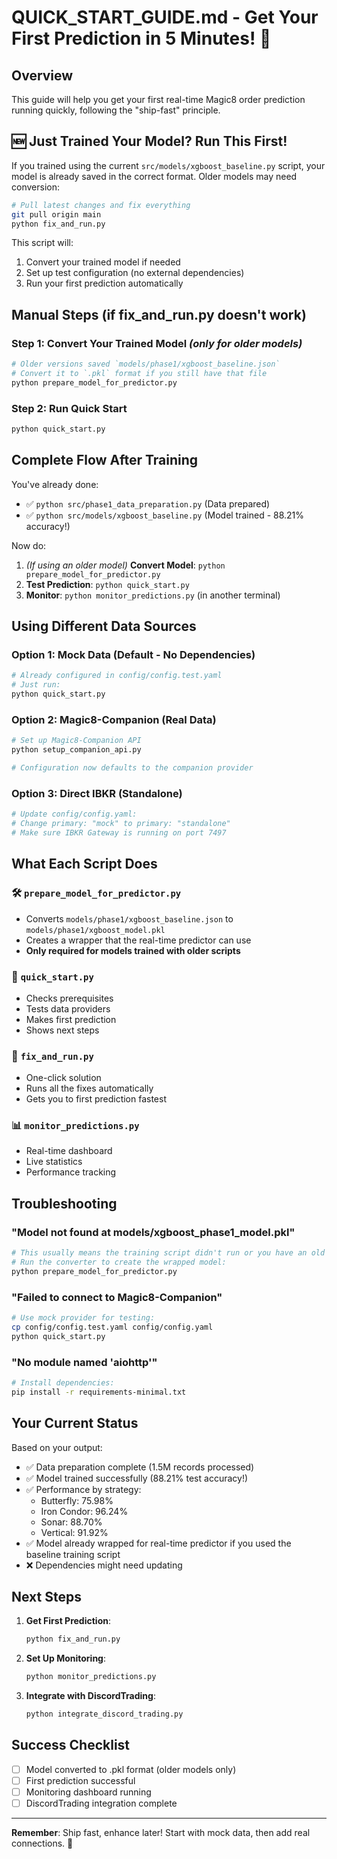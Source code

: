 # QUICK_START_GUIDE.md - Get Your First Prediction in 5 Minutes! 🚀

## Overview

This guide will help you get your first real-time Magic8 order prediction running quickly, following the "ship-fast" principle.

## 🆕 Just Trained Your Model? Run This First!

If you trained using the current `src/models/xgboost_baseline.py` script, your model is already saved in the correct format.  Older models may need conversion:

```bash
# Pull latest changes and fix everything
git pull origin main
python fix_and_run.py
```

This script will:
1. Convert your trained model if needed
2. Set up test configuration (no external dependencies)
3. Run your first prediction automatically

## Manual Steps (if fix_and_run.py doesn't work)

### Step 1: Convert Your Trained Model *(only for older models)*

```bash
# Older versions saved `models/phase1/xgboost_baseline.json`
# Convert it to `.pkl` format if you still have that file
python prepare_model_for_predictor.py
```

### Step 2: Run Quick Start

```bash
python quick_start.py
```

## Complete Flow After Training

You've already done:
- ✅ `python src/phase1_data_preparation.py` (Data prepared)
- ✅ `python src/models/xgboost_baseline.py` (Model trained - 88.21% accuracy!)

Now do:
1. *(If using an older model)* **Convert Model**: `python prepare_model_for_predictor.py`
2. **Test Prediction**: `python quick_start.py`
3. **Monitor**: `python monitor_predictions.py` (in another terminal)

## Using Different Data Sources

### Option 1: Mock Data (Default - No Dependencies)
```bash
# Already configured in config/config.test.yaml
# Just run:
python quick_start.py
```

### Option 2: Magic8-Companion (Real Data)
```bash
# Set up Magic8-Companion API
python setup_companion_api.py

# Configuration now defaults to the companion provider
```

### Option 3: Direct IBKR (Standalone)
```bash
# Update config/config.yaml:
# Change primary: "mock" to primary: "standalone"
# Make sure IBKR Gateway is running on port 7497
```

## What Each Script Does

### 🛠️ `prepare_model_for_predictor.py`
- Converts `models/phase1/xgboost_baseline.json` to `models/phase1/xgboost_model.pkl`
- Creates a wrapper that the real-time predictor can use
- **Only required for models trained with older scripts**

### 🎯 `quick_start.py`
- Checks prerequisites
- Tests data providers
- Makes first prediction
- Shows next steps

### 🔧 `fix_and_run.py`
- One-click solution
- Runs all the fixes automatically
- Gets you to first prediction fastest

### 📊 `monitor_predictions.py`
- Real-time dashboard
- Live statistics
- Performance tracking

## Troubleshooting

### "Model not found at models/xgboost_phase1_model.pkl"
```bash
# This usually means the training script didn't run or you have an old model.
# Run the converter to create the wrapped model:
python prepare_model_for_predictor.py
```

### "Failed to connect to Magic8-Companion"
```bash
# Use mock provider for testing:
cp config/config.test.yaml config/config.yaml
python quick_start.py
```

### "No module named 'aiohttp'"
```bash
# Install dependencies:
pip install -r requirements-minimal.txt
```

## Your Current Status

Based on your output:
- ✅ Data preparation complete (1.5M records processed)
- ✅ Model trained successfully (88.21% test accuracy!)
- ✅ Performance by strategy:
  - Butterfly: 75.98%
  - Iron Condor: 96.24%
  - Sonar: 88.70%
  - Vertical: 91.92%
 - ✅ Model already wrapped for real-time predictor if you used the baseline training script
 - ❌ Dependencies might need updating

## Next Steps

1. **Get First Prediction**:
   ```bash
   python fix_and_run.py
   ```

2. **Set Up Monitoring**:
   ```bash
   python monitor_predictions.py
   ```

3. **Integrate with DiscordTrading**:
   ```bash
   python integrate_discord_trading.py
   ```

## Success Checklist

 - [ ] Model converted to .pkl format (older models only)
- [ ] First prediction successful
- [ ] Monitoring dashboard running
- [ ] DiscordTrading integration complete

---

**Remember**: Ship fast, enhance later! Start with mock data, then add real connections. 🚀
